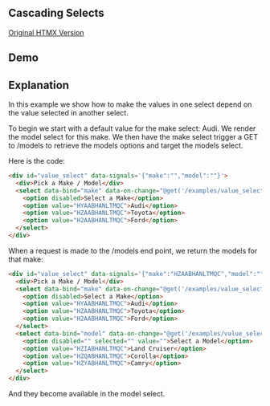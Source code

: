 ## Cascading Selects

[Original HTMX Version](https://htmx.org/examples/value-select/)

## Demo

<div id="value_select" data-init="@get('/examples/value_select/data')">
</div>

## Explanation

In this example we show how to make the values in one select depend on the value selected in another select.

To begin we start with a default value for the make select: Audi. We render the model select for this make. We then have
the make select trigger a GET to /models to retrieve the models options and target the models select.

Here is the code:

```html
<div id="value_select" data-signals='{"make":"","model":""}'>
  <div>Pick a Make / Model</div>
  <select data-bind="make" data-on-change="@get('/examples/value_select/data')">
    <option disabled>Select a Make</option>
    <option value="HYAABHANLTMQC">Audi</option>
    <option value="HZAABHANLTMQC">Toyota</option>
    <option value="H2AABHANLTMQC">Ford</option>
  </select>
</div>
```

When a request is made to the /models end point, we return the models for that make:

```html
<div id="value_select" data-signals='{"make":"HZAABHANLTMQC","model":""}'>
  <div>Pick a Make / Model</div>
  <select data-bind="make" data-on-change="@get('/examples/value_select/data')">
    <option disabled>Select a Make</option>
    <option value="HYAABHANLTMQC">Audi</option>
    <option value="HZAABHANLTMQC">Toyota</option>
    <option value="H2AABHANLTMQC">Ford</option>
  </select>
  <select data-bind="model" data-on-change="@get('/examples/value_select/data')">
    <option disabled="" selected="" value="">Select a Model</option>
    <option value="HZIABHANLTMQC">Land Cruiser</option>
    <option value="HZQABHANLTMQC">Corolla</option>
    <option value="HZYABHANLTMQC">Camry</option>
  </select>
</div>
```

And they become available in the model select.